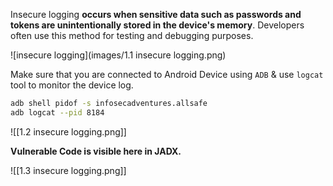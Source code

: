 
Insecure logging **occurs when sensitive data such as passwords and tokens are unintentionally stored in the device's memory**. Developers often use this method for testing and debugging purposes.


![insecure logging](images/1.1 insecure logging.png)


Make sure that you are connected to Android Device using `ADB` & use `logcat` tool to monitor the device log.

```sh
adb shell pidof -s infosecadventures.allsafe
adb logcat --pid 8184
```


![[1.2 insecure logging.png]]

**Vulnerable Code is visible here in JADX.**

![[1.3 insecure logging.png]]









